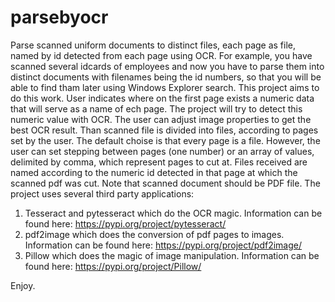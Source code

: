 # parsebyocr
Parse scanned uniform documents to distinct files, each page as file, named by id detected from each page using OCR.
For example, you have scanned several idcards of employees and now you have to parse them into distinct documents with filenames being the id numbers, so that you will be able to find tham later using Windows Explorer search.
This project aims to do this work.
User indicates where on the first page exists a numeric data that will serve as a name of ech page. The project will try to detect this numeric value with OCR. The user can adjust image properties to get the best OCR result.
Than scanned file is divided into files, according to pages set by the user. The default choise is that every page is a file. However, the user can set stepping between pages (one number) or an array of values, delimited by comma, which represent pages to cut at.
Files received are named according to the numeric id detected in that page at which the scanned pdf was cut.
Note that scanned document should be PDF file.
The project uses several third party applications:
1. Tesseract and pytesseract which do the OCR magic. Information can be found here: https://pypi.org/project/pytesseract/
2. pdf2image which does the conversion of pdf pages to images. Information can be found here: https://pypi.org/project/pdf2image/
3. Pillow which does the magic of image manipulation. Information can be found here: https://pypi.org/project/Pillow/

Enjoy.
